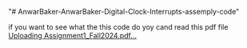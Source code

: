 "# AnwarBaker-AnwarBaker-Digital-Clock-Interrupts-assemply-code" 


if you want to see what the this code do yoy cand read this pdf file [Uploading Assignment1_Fall2024.pdf…]()
